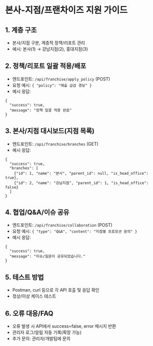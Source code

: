 # 본사-지점/프랜차이즈 지원 가이드

## 1. 계층 구조
- 본사/지점 구분, 계층적 정책/리포트 관리
- 예시: 본사(1) → 강남지점(2), 홍대지점(3)

## 2. 정책/리포트 일괄 적용/배포
- 엔드포인트: `/api/franchise/apply_policy` (POST)
- 요청 예시: `{ "policy": "매출 급감 경보" }`
- 예시 응답:
```
{
  "success": true,
  "message": "정책 일괄 적용 완료"
}
```

## 3. 본사/지점 대시보드(지점 목록)
- 엔드포인트: `/api/franchise/branches` (GET)
- 예시 응답:
```
{
  "success": true,
  "branches": [
    {"id": 1, "name": "본사", "parent_id": null, "is_head_office": true},
    {"id": 2, "name": "강남지점", "parent_id": 1, "is_head_office": false}
  ]
}
```

## 4. 협업/Q&A/이슈 공유
- 엔드포인트: `/api/franchise/collaboration` (POST)
- 요청 예시: `{ "type": "Q&A", "content": "지점별 프로모션 문의" }`
- 예시 응답:
```
{
  "success": true,
  "message": "이슈/질문이 공유되었습니다."
}
```

## 5. 테스트 방법
- Postman, curl 등으로 각 API 호출 및 응답 확인
- 정상/이상 케이스 테스트

## 6. 오류 대응/FAQ
- 오류 발생 시 API에서 success=false, error 메시지 반환
- 관리자 로그/알림 자동 기록(확장 가능)
- 추가 문의: 관리자/개발팀에 문의 